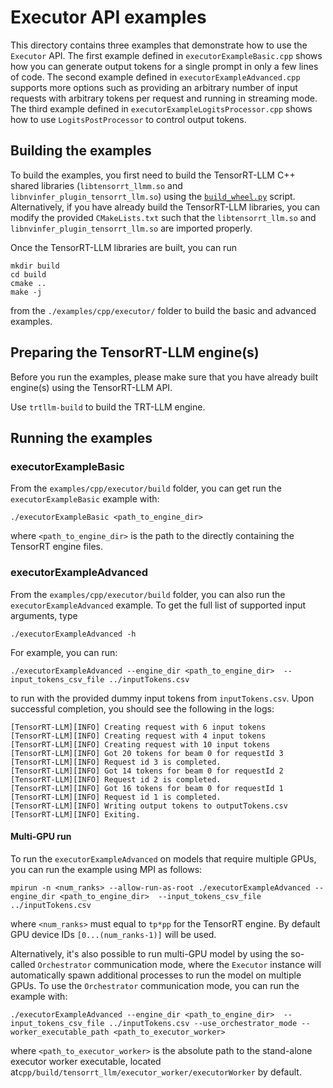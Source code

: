 # Executor API examples

This directory contains three examples that demonstrate how to use the `Executor` API. The first example defined in `executorExampleBasic.cpp` shows how you can generate output tokens for a single prompt in only a few lines of code. The second example defined in `executorExampleAdvanced.cpp` supports more options such as providing an arbitrary number of input requests with arbitrary tokens per request and running in streaming mode. The third example defined in `executorExampleLogitsProcessor.cpp` shows how to use `LogitsPostProcessor` to control output tokens.

## Building the examples

To build the examples, you first need to build the TensorRT-LLM C++ shared libraries (`libtensorrt_llmm.so` and `libnvinfer_plugin_tensorrt_llm.so`) using the [`build_wheel.py`](source:scripts/build_wheel.py) script. Alternatively, if you have already build the TensorRT-LLM libraries, you can modify the provided `CMakeLists.txt` such that the `libtensorrt_llm.so` and `libnvinfer_plugin_tensorrt_llm.so` are imported properly.

Once the TensorRT-LLM libraries are built, you can run

```
mkdir build
cd build
cmake ..
make -j
```
from the `./examples/cpp/executor/` folder to build the basic and advanced examples.

## Preparing the TensorRT-LLM engine(s)

Before you run the examples, please make sure that you have already built engine(s) using the TensorRT-LLM API.

Use `trtllm-build` to build the TRT-LLM engine.

## Running the examples

### executorExampleBasic

From the `examples/cpp/executor/build` folder, you can get run the `executorExampleBasic` example with:

```
./executorExampleBasic <path_to_engine_dir>
```
where `<path_to_engine_dir>` is the path to the directly containing the TensorRT engine files.

### executorExampleAdvanced

From the `examples/cpp/executor/build` folder, you can also run the `executorExampleAdvanced` example. To get the full list of supported input arguments, type

```
./executorExampleAdvanced -h
```

For example, you can run:

```
./executorExampleAdvanced --engine_dir <path_to_engine_dir>  --input_tokens_csv_file ../inputTokens.csv
```

to run with the provided dummy input tokens from `inputTokens.csv`. Upon successful completion, you should see the following in the logs:
```
[TensorRT-LLM][INFO] Creating request with 6 input tokens
[TensorRT-LLM][INFO] Creating request with 4 input tokens
[TensorRT-LLM][INFO] Creating request with 10 input tokens
[TensorRT-LLM][INFO] Got 20 tokens for beam 0 for requestId 3
[TensorRT-LLM][INFO] Request id 3 is completed.
[TensorRT-LLM][INFO] Got 14 tokens for beam 0 for requestId 2
[TensorRT-LLM][INFO] Request id 2 is completed.
[TensorRT-LLM][INFO] Got 16 tokens for beam 0 for requestId 1
[TensorRT-LLM][INFO] Request id 1 is completed.
[TensorRT-LLM][INFO] Writing output tokens to outputTokens.csv
[TensorRT-LLM][INFO] Exiting.
```

#### Multi-GPU run

To run the `executorExampleAdvanced` on models that require multiple GPUs, you can run the example using MPI as follows:

```
mpirun -n <num_ranks> --allow-run-as-root ./executorExampleAdvanced --engine_dir <path_to_engine_dir>  --input_tokens_csv_file ../inputTokens.csv
```
where `<num_ranks>` must equal to `tp*pp` for the TensorRT engine. By default GPU device IDs `[0...(num_ranks-1)]` will be used.

Alternatively, it's also possible to run multi-GPU model by using the so-called `Orchestrator` communication mode, where the `Executor` instance will automatically spawn additional processes to run the model on multiple GPUs. To use the `Orchestrator` communication mode, you can run the example with:

```
./executorExampleAdvanced --engine_dir <path_to_engine_dir>  --input_tokens_csv_file ../inputTokens.csv --use_orchestrator_mode --worker_executable_path <path_to_executor_worker>
```
where `<path_to_executor_worker>` is the absolute path to the stand-alone executor worker executable, located at`cpp/build/tensorrt_llm/executor_worker/executorWorker` by default.
